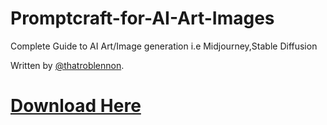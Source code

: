 # Promptcraft-for-AI-Art-Images
Complete Guide to AI Art/Image generation i.e Midjourney,Stable Diffusion

Written by [@thatroblennon](https://twitter.com/thatroblennon).

# [Download Here](https://github.com/bilalnawaz072/Promptcraft-for-AI-Art-Images/files/10763468/Promptcraft-for-AI-Art-Images.pdf)

